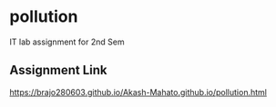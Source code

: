 # pollution
 IT lab assignment for 2nd Sem

## Assignment Link
https://brajo280603.github.io/Akash-Mahato.github.io/pollution.html
